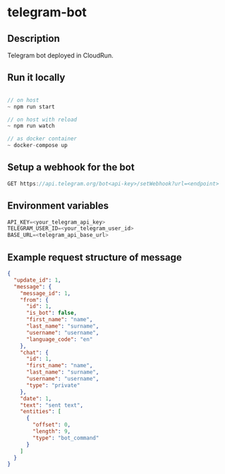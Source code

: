 # telegram-bot

## Description

Telegram bot deployed in CloudRun.

## Run it locally

```js

// on host
~ npm run start

// on host with reload
~ npm run watch

// as docker container 
~ docker-compose up
```

## Setup a webhook for the bot

```js
GET https://api.telegram.org/bot<api-key>/setWebhook?url=<endpoint>
```

## Environment variables

```js
API_KEY=<your_telegram_api_key>
TELEGRAM_USER_ID=<your_telegram_user_id>
BASE_URL=<telegram_api_base_url>
```

## Example request structure of message

```json
{
  "update_id": 1,
  "message": {
    "message_id": 1,
    "from": {
      "id": 1,
      "is_bot": false,
      "first_name": "name",
      "last_name": "surname",
      "username": "username",
      "language_code": "en"
    },
    "chat": {
      "id": 1,
      "first_name": "name",
      "last_name": "surname",
      "username": "username",
      "type": "private"
    },
    "date": 1,
    "text": "sent text",
    "entities": [
      {
        "offset": 0,
        "length": 9,
        "type": "bot_command"
      }
    ]
  }
}
```
